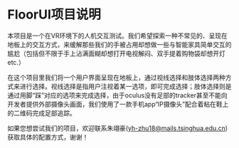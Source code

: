 # FloorUI项目说明

本项目是一个在VR环境下的人机交互测试。我们希望探索一种不常见的、呈现在地板上的交互方式，来缓解那些我们的手被占用却想做一些与智能家具简单交互的尴尬（包括但不限于手上沾满面糊却想打开电视解闷、双手提着购物袋却想开灯etc.）

在这个项目里我们将一个用户界面呈现在地板上，通过视线选择和肢体选择两种方式来进行选择。视线选择是指用户注视着某一选项，即可完成选择；肢体选择则是通过用脚“踩”对应的选项来完成选择，由于oculus没有足部的tracker甚至不能向开发者提供外部摄像头画面，我们使用了一款手机app“IP摄像头”配合着粘在鞋上的二维码完成足部追踪。

如果您想尝试我们的项目，欢迎联系朱翊豪(yh-zhu18@mails.tsinghua.edu.cn)获取具体的配置方式，谢谢！